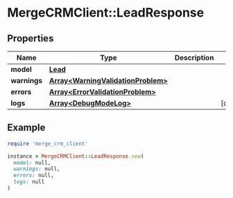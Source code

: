 # MergeCRMClient::LeadResponse

## Properties

| Name | Type | Description | Notes |
| ---- | ---- | ----------- | ----- |
| **model** | [**Lead**](Lead.md) |  |  |
| **warnings** | [**Array&lt;WarningValidationProblem&gt;**](WarningValidationProblem.md) |  |  |
| **errors** | [**Array&lt;ErrorValidationProblem&gt;**](ErrorValidationProblem.md) |  |  |
| **logs** | [**Array&lt;DebugModeLog&gt;**](DebugModeLog.md) |  | [optional] |

## Example

```ruby
require 'merge_crm_client'

instance = MergeCRMClient::LeadResponse.new(
  model: null,
  warnings: null,
  errors: null,
  logs: null
)
```

